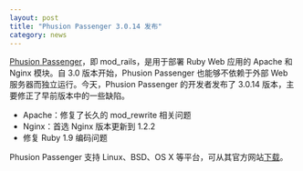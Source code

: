 ```yaml
---
layout: post
title: "Phusion Passenger 3.0.14 发布"
category: news
---
```


[Phusion Passenger][p]，即 mod\_rails，是用于部署 Ruby Web 应用的 Apache 和 Nginx
模块。自 3.0 版本开始，Phusion Passenger 也能够不依赖于外部 Web
服务器而独立运行。今天，Phusion Passenger 的开发者发布了 3.0.14
版本，主要修正了早前版本中的一些缺陷。

* Apache：修复了长久的 mod\_rewrite 相关问题
* Nginx：首选 Nginx 版本更新到 1.2.2
* 修复 Ruby 1.9 编码问题

Phusion Passenger 支持 Linux、BSD、OS X 等平台，可从其官方网站[下载][d]。

[p]: http://www.modrails.com
[d]: http://www.modrails.com/install.html
